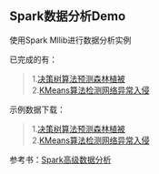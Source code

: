 ## Spark数据分析Demo

使用Spark Mllib进行数据分析实例

已完成的有：

> 1.[决策树算法预测森林植被](http://www.xiaohei.info/2016/05/06/spark-decisiontree-predict/)   
> 2.[KMeans算法检测网络异常入侵](http://www.xiaohei.info/2016/05/09/spark-kmeans-network/)

示例数据下载：

> 1.[决策树算法预测森林植被](https://archive.ics.uci.edu/ml/machine-learning-databases/covtype/)   
> 2.[KMeans算法检测网络异常入侵](http://kdd.ics.uci.edu/databases/kddcup99/kddcup99.html)

参考书：[Spark高级数据分析](https://book.douban.com/subject/26647951/)

